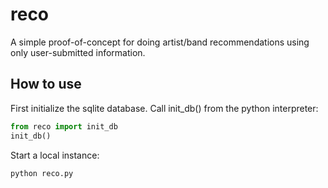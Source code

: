 # reco

A simple proof-of-concept for doing artist/band recommendations using only user-submitted information.

## How to use

First initialize the sqlite database. Call init_db() from the python interpreter:

```python
from reco import init_db
init_db()
```

Start a local instance:

```bash
python reco.py
```
